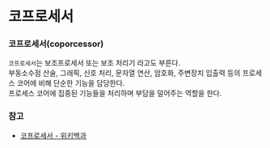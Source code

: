 # 코프로세서

### 코프로세서(coporcessor)  
`코프로세서`는 보조프로세서 또는 보조 처리기 라고도 부른다.  
부동소수점 산술, 그래픽, 신호 처리, 문자열 연산, 암호화, 주변장치 입출력 등의 프로세스 코어에 비해 단순한 기능을 담당한다.  
프로세스 코어에 집중된 기능들을 처리하며 부담을 덜어주는 역할을 한다.  


### 참고

- [코프로세서 - 위키백과](https://ko.wikipedia.org/wiki/%EC%BD%94%ED%94%84%EB%A1%9C%EC%84%B8%EC%84%9C)
